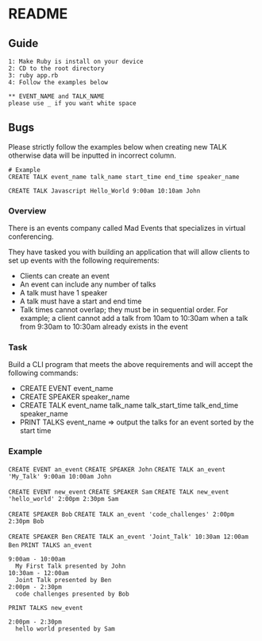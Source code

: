 # README

## Guide

```
1: Make Ruby is install on your device
2: CD to the root directory
3: ruby app.rb
4: Follow the examples below

** EVENT_NAME and TALK_NAME
please use _ if you want white space
```

## Bugs

Please strictly follow the examples below when creating new TALK otherwise data will be inputted in incorrect column.

```
# Example
CREATE TALK event_name talk_name start_time end_time speaker_name

CREATE TALK Javascript Hello_World 9:00am 10:10am John
```


### Overview
There is an events company called Mad Events that specializes in virtual conferencing.

They have tasked you with building an application that will allow clients to set up events with the following requirements:
- Clients can create an event
- An event can include any number of talks
- A talk must have 1 speaker
- A talk must have a start and end time
- Talk times cannot overlap; they must be in sequential order. For example; a client cannot add a talk from 10am to 10:30am when a talk from 9:30am to 10:30am already exists in the event

### Task
Build a CLI program that meets the above requirements and will accept the following commands:
- CREATE EVENT event_name
- CREATE SPEAKER speaker_name
- CREATE TALK event_name talk_name talk_start_time talk_end_time speaker_name
- PRINT TALKS event_name => output the talks for an event sorted by the start time

### Example
`CREATE EVENT an_event`
`CREATE SPEAKER John`
`CREATE TALK an_event 'My_Talk' 9:00am 10:00am John`

`CREATE EVENT new_event`
`CREATE SPEAKER Sam`
`CREATE TALK new_event 'hello_world' 2:00pm 2:30pm Sam`

`CREATE SPEAKER Bob`
`CREATE TALK an_event 'code_challenges' 2:00pm 2:30pm Bob`

`CREATE SPEAKER Ben`
`CREATE TALK an_event 'Joint_Talk' 10:30am 12:00am Ben`
`PRINT TALKS an_event`
```
9:00am - 10:00am
  My First Talk presented by John
10:30am - 12:00am
  Joint Talk presented by Ben
2:00pm - 2:30pm
  code challenges presented by Bob
```
`PRINT TALKS new_event`
```
2:00pm - 2:30pm
  hello world presented by Sam
```